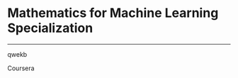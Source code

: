 # Mathematics for Machine Learning Specialization
**********************************************************************

qwekb

Coursera
